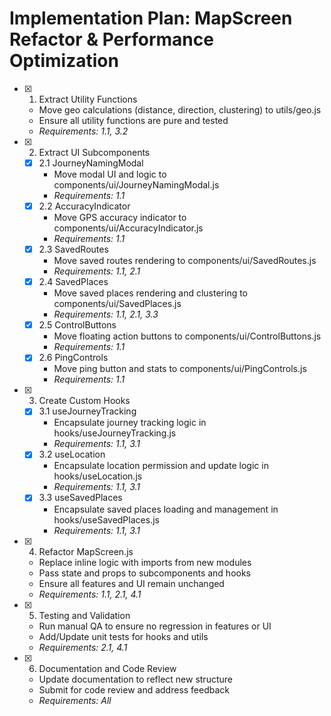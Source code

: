 # Implementation Plan: MapScreen Refactor & Performance Optimization

- [x] 1. Extract Utility Functions
  - Move geo calculations (distance, direction, clustering) to utils/geo.js
  - Ensure all utility functions are pure and tested
  - _Requirements: 1.1, 3.2_

- [x] 2. Extract UI Subcomponents
  - [x] 2.1 JourneyNamingModal
    - Move modal UI and logic to components/ui/JourneyNamingModal.js
    - _Requirements: 1.1_
  - [x] 2.2 AccuracyIndicator
    - Move GPS accuracy indicator to components/ui/AccuracyIndicator.js
    - _Requirements: 1.1_
  - [x] 2.3 SavedRoutes
    - Move saved routes rendering to components/ui/SavedRoutes.js
    - _Requirements: 1.1, 2.1_
  - [x] 2.4 SavedPlaces
    - Move saved places rendering and clustering to components/ui/SavedPlaces.js
    - _Requirements: 1.1, 2.1, 3.3_
  - [x] 2.5 ControlButtons
    - Move floating action buttons to components/ui/ControlButtons.js
    - _Requirements: 1.1_
  - [x] 2.6 PingControls
    - Move ping button and stats to components/ui/PingControls.js
    - _Requirements: 1.1_

- [x] 3. Create Custom Hooks
  - [x] 3.1 useJourneyTracking
    - Encapsulate journey tracking logic in hooks/useJourneyTracking.js
    - _Requirements: 1.1, 3.1_
  - [x] 3.2 useLocation
    - Encapsulate location permission and update logic in hooks/useLocation.js
    - _Requirements: 1.1, 3.1_
  - [x] 3.3 useSavedPlaces
    - Encapsulate saved places loading and management in hooks/useSavedPlaces.js
    - _Requirements: 1.1, 3.1_

- [x] 4. Refactor MapScreen.js
  - Replace inline logic with imports from new modules
  - Pass state and props to subcomponents and hooks
  - Ensure all features and UI remain unchanged
  - _Requirements: 1.1, 2.1, 4.1_

- [x] 5. Testing and Validation


  - Run manual QA to ensure no regression in features or UI
  - Add/Update unit tests for hooks and utils
  - _Requirements: 2.1, 4.1_

- [x] 6. Documentation and Code Review


  - Update documentation to reflect new structure
  - Submit for code review and address feedback
  - _Requirements: All_ 